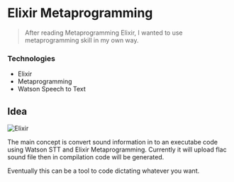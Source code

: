 # Elixir Metaprogramming

> After reading Metaprogramming Elixir, I wanted to use metaprogramming skill in my own way.

### Technologies
- Elixir
- Metaprogramming
- Watson Speech to Text

## Idea

![Elixir](https://user-images.githubusercontent.com/19354273/58652967-1b646300-82eb-11e9-9b44-9f3c88915e49.jpeg)

The main concept is convert sound information in to an executabe code using Watson STT and Elixir Metaprogramming. Currently it will upload flac sound file then in compilation code will be generated.

Eventually this can be a tool to code dictating whatever you want.

